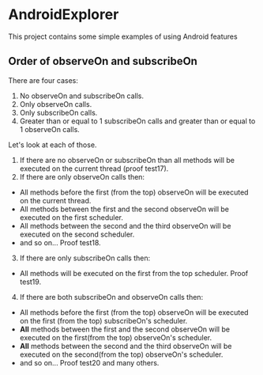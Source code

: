 # AndroidExplorer
This project contains some simple examples of using Android features

## Order of observeOn and subscribeOn

There are four cases:

1. No observeOn and subscribeOn calls.
2. Only observeOn calls.
3. Only subscribeOn calls.
4. Greater than or equal to 1 subscribeOn calls and greater than or equal to 1 observeOn calls.

Let's look at each of those.

1. If there are no observeOn or subscribeOn than all methods will be executed on the current thread (proof test17).
2. If there are only observeOn calls then:
  * All methods before the first (from the top) observeOn will be executed on the current thread.
  * All methods between the first and the second observeOn will be executed on the first scheduler.
  * All methods between the second and the third observeOn will be executed on the second scheduler.
  * and so on...
  Proof test18.
3. If there are only subscribeOn calls then:
  * All methods will be executed on the first from the top scheduler.
  Proof test19.
4. If there are both subscribeOn and observeOn calls then:
  * All methods before the first (from the top) observeOn will be executed on the first (from the top) subscribeOn's scheduler.
  * **All** methods between the first and the second observeOn will be executed on the first(from the top) observeOn's scheduler.
  * **All** methods between the second and the third observeOn will be executed on the second(from the top) observeOn's scheduler.
  * and so on...
  Proof test20 and many others.
